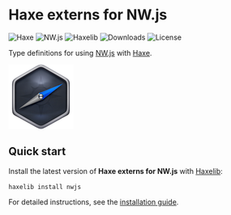 # Haxe externs for NW.js
![Haxe](https://badgen.net/badge/haxe/%3E%3D4.1.0/green) ![NW.js](https://badgen.net/badge/nwjs/%3E%3D0.48.0/green) ![Haxelib](https://badgen.net/haxelib/v/nwjs) ![Downloads](https://badgen.net/haxelib/d/nwjs) ![License](https://badgen.net/badge/license/MIT/blue)

Type definitions for using [NW.js](https://nwjs.io) with [Haxe](https://haxe.org).

![NW.js](img/nwjs.png)

## Quick start
Install the latest version of **Haxe externs for NW.js** with [Haxelib](https://lib.haxe.org):

``` shell
haxelib install nwjs
```

For detailed instructions, see the [installation guide](installation.md).
